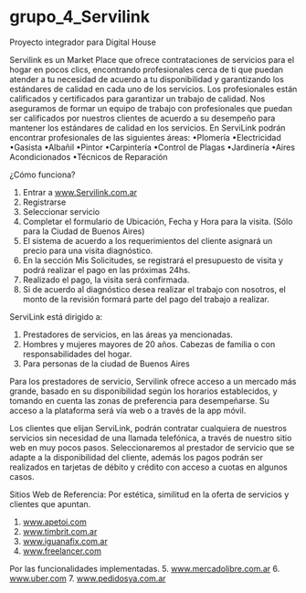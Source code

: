 # grupo_4_Servilink
Proyecto integrador para Digital House

Servilink es un Market Place que ofrece contrataciones de servicios para el hogar en pocos clics, encontrando profesionales cerca de ti que puedan atender a tu necesidad de acuerdo a tu disponibilidad y garantizando los estándares de calidad en cada uno de los servicios. 
Los profesionales están calificados y certificados para garantizar un trabajo de calidad. Nos aseguramos de formar un equipo de trabajo con profesionales que puedan ser calificados por nuestros clientes de acuerdo a su desempeño para mantener los estándares de calidad en los servicios. 
En ServiLink podrán encontrar profesionales de las siguientes áreas: •Plomería •Electricidad •Gasista •Albañil •Pintor •Carpintería •Control de Plagas •Jardinería •Aires Acondicionados •Técnicos de Reparación

¿Cómo funciona?
1.	Entrar a www.Servilink.com.ar
2.	Registrarse 
3.	Seleccionar servicio
4.	Completar el formulario de Ubicación, Fecha y Hora para la visita. (Sólo para la Ciudad de Buenos Aires)
5.	El sistema de acuerdo a los requerimientos del cliente asignará un precio para una visita diagnóstico. 
6.	En la sección Mis Solicitudes, se registrará el presupuesto de visita y podrá realizar el pago en las próximas 24hs. 
7.	Realizado el pago, la visita será confirmada.
8.	Si de acuerdo al diagnóstico desea realizar el trabajo con nosotros, el monto de la revisión formará parte del pago del trabajo a realizar.

ServiLink está dirigido a:
1.  Prestadores de servicios, en las áreas ya mencionadas.
2.  Hombres y mujeres mayores de 20 años. Cabezas de familia o con responsabilidades del hogar.
3. 	Para personas de la ciudad de Buenos Aires

Para los prestadores de servicio, Servilink ofrece acceso a un mercado más grande, basado en su disponibilidad según los horarios establecidos, y tomando en cuenta las zonas de preferencia para desempeñarse. 
Su acceso a la plataforma será vía web o a través de la app móvil.

Los clientes que elijan ServiLink, podrán contratar cualquiera de nuestros servicios sin necesidad de una llamada telefónica, a través de nuestro sitio web en muy pocos pasos. Seleccionaremos al prestador de servicio que se adapte a la disponibilidad del cliente, además los pagos podrán ser realizados en tarjetas de débito y crédito con acceso a cuotas en algunos casos. 

Sitios Web de Referencia: 
Por estética, similitud en la oferta de servicios y clientes que apuntan.
1.  www.apetoi.com
2.  www.timbrit.com.ar 
3.  www.iguanafix.com.ar
4.  www.freelancer.com

Por las funcionalidades implementadas.
5.  www.mercadolibre.com.ar
6.  www.uber.com
7.  www.pedidosya.com.ar


